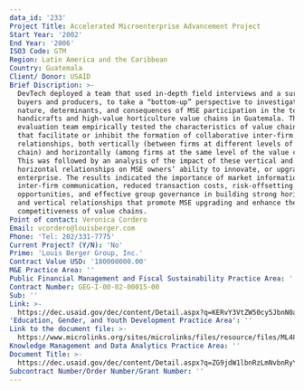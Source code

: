 ```yaml
---
data_id: '233'
Project Title: Accelerated Microenterprise Advancement Project
Start Year: '2002'
End Year: '2006'
ISO3 Code: GTM
Region: Latin America and the Caribbean
Country: Guatemala
Client/ Donor: USAID
Brief Discription: >-
  DevTech deployed a team that used in-depth field interviews and a survey of
  buyers and producers, to take a “bottom-up” perspective to investigate the
  nature, determinants, and consequences of MSE participation in the textile
  handicrafts and high-value horticulture value chains in Guatemala. The
  evaluation team empirically tested the characteristics of value chain linkages
  that facilitate or inhibit the formation of collaborative inter-firm
  relationships, both vertically (between firms at different levels of the value
  chain) and horizontally (among firms at the same level of the value chain).
  This was followed by an analysis of the impact of these vertical and
  horizontal relationships on MSE owners’ ability to innovate, or upgrade, their
  enterprise. The results indicated the importance of market information,
  inter-firm communication, reduced transaction costs, risk-offsetting
  opportunities, and effective group governance in building strong horizontal
  and vertical relationships that promote MSE upgrading and enhance the
  competitiveness of value chains.
Point of contact: Veronica Cordero
Email: vcordero@louisberger.com
Phone: 'Tel: 202/331-7775'
Current Project? (Y/N): 'No'
Prime: 'Louis Berger Group, Inc.'
Contract Value USD: '180000000.00'
M&E Practice Area: ''
Public Financial Management and Fiscal Sustainability Practice Area: ''
Contract Number: GEG-I-00-02-00015-00
Sub: ''
Link: >-
  https://dec.usaid.gov/dec/content/Detail.aspx?q=KERvY3VtZW50cy5JbnN0aXR1dGlvbl9vcl9VU0FJRF9CdXJlYXVfQXV0aG9yOigoIjAwNTkzMSAtIERldmVsb3BtZW50IFRlY2hub2xvZ2llcywgSW5jLiAoRGV2VGVjaCkiKSBPUiAoIjAwOTA1NCAtIERldlRlY2ggU3lzdGVtcywgSW5jLiIpKSk=&ctID=ODVhZjk4NWQtM2YyMi00YjRmLTkxNjktZTcxMjM2NDBmY2Uy&rID=MjkyMjIw&qcf=ODVhZjk4NWQtM2YyMi00YjRmLTkxNjktZTcxMjM2NDBmY2Uy&ph=VHJ1ZQ==&bckToL=VHJ1ZQ==&
'Education, Gender, and Youth Development Practice Area': ''
Link to the document file: >-
  https://www.microlinks.org/sites/microlinks/files/resource/files/ML4812_aimvc_guatemala.pdf
Knowledge Management and Data Analytics Practice Area: ''
Document Title: >-
  https://dec.usaid.gov/dec/content/Detail.aspx?q=ZG9jdW1lbnRzLmNvbnRyYWN0X2dyYW50X251bWJlcjooIkVESC1JLTAwLTAzLTAwMDAyLTAwIik=&ctID=ODVhZjk4NWQtM2YyMi00YjRmLTkxNjktZTcxMjM2NDBmY2Uy&rID=MjkyMjIw&qcf=ODVhZjk4NWQtM2YyMi00YjRmLTkxNjktZTcxMjM2NDBmY2Uy&ph=VHJ1ZQ==&bckToL=VHJ1ZQ==&
Subcontract Number/Order Number/Grant Number: ''
---
```

